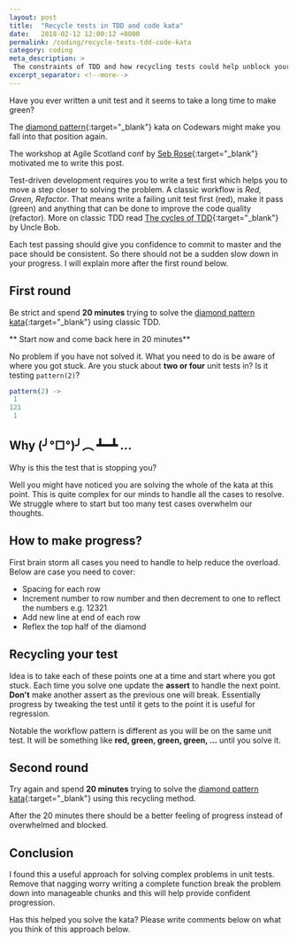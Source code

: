 ```yaml
---
layout: post
title:  "Recycle tests in TDD and code kata"
date:   2018-02-12 12:00:12 +0000
permalink: /coding/recycle-tests-tdd-code-kata
category: coding
meta_description: >
 The constraints of TDD and how recycling tests could help unblock your workflow for solving complex problems. 
excerpt_separator: <!--more-->
---
```


Have you ever written a unit test and it seems to take a long time to make green?

The [diamond pattern](https://www.codewars.com/kata/complete-the-pattern-number-9-diamond){:target="\_blank"} kata on Codewars might make you fall into that position again.

<!--more-->

The workshop at Agile Scotland conf by [Seb Rose](http://leanagile.scot/2017/sessions/index.php?session=92){:target="\_blank"} motivated me to write this post.

Test-driven development requires you to write a test first which helps you to move a step closer to solving the problem. A classic workflow is _Red, Green, Refactor_. That means write a failing unit test first (red), make it pass (green) and anything that can be done to improve the code quality (refactor). More on classic TDD read [The cycles of TDD](http://blog.cleancoder.com/uncle-bob/2014/12/17/TheCyclesOfTDD.html){:target="\_blank"} by Uncle Bob.

Each test passing should give you confidence to commit to master and the pace should be consistent. So there should not be a sudden slow down in your progress. I will explain more after the first round below.

## First round

Be strict and spend **20 minutes** trying to solve the [diamond pattern kata](https://www.codewars.com/kata/complete-the-pattern-number-9-diamond){:target="\_blank"} using classic TDD.

** Start now and come back here in 20 minutes**

No problem if you have not solved it. What you need to do is be aware of where you got stuck. Are you stuck about **two or four** unit tests in? Is it testing `pattern(2)`?

```js
pattern(2) ->
 1
121
 1
```

## Why (╯°□°)╯︵ ┻━┻ ...

Why is this the test that is stopping you?

Well you might have noticed you are solving the whole of the kata at this point. This is quite complex for our minds to handle all the cases to resolve. We struggle where to start but too many test cases overwhelm our thoughts.

## How to make progress?

First brain storm all cases you need to handle to help reduce the overload. Below are case you need to cover:

* Spacing for each row
* Increment number to row number and then decrement to one to reflect the numbers e.g. 12321
* Add new line at end of each row
* Reflex the top half of the diamond

## Recycling your test

Idea is to take each of these points one at a time and start where you got stuck. Each time you solve one update the **assert** to handle the next point. **Don't** make another assert as the previous one will break. Essentially progress by tweaking the test until it gets to the point it is useful for regression.

Notable the workflow pattern is different as you will be on the same unit test. It will be something like **red, green, green, green, ...** until you solve it.

## Second round

Try again and spend **20 minutes** trying to solve the [diamond pattern kata](https://www.codewars.com/kata/complete-the-pattern-number-9-diamond){:target="\_blank"} using this recycling method.

After the 20 minutes there should be a better feeling of progress instead of overwhelmed and blocked.

## Conclusion

I found this a useful approach for solving complex problems in unit tests. Remove that nagging worry writing a complete function break the problem down into manageable chunks and this will help provide confident progression.

Has this helped you solve the kata? Please write comments below on what you think of this approach below.
